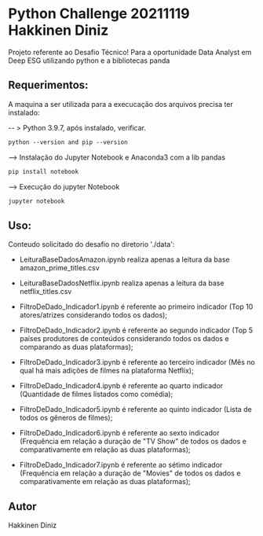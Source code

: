 # Python Challenge 20211119 Hakkinen Diniz

Projeto referente ao Desafio Técnico! Para a oportunidade Data Analyst em Deep ESG utilizando python e a bibliotecas panda

## Requerimentos:

A maquina a ser utilizada para a execucação dos arquivos precisa ter instalado:


-- > Python 3.9.7, após instalado, verificar.

```md
python --version and pip --version
```

--> Instalação do Jupyter Notebook e Anaconda3 com a lib pandas


```md
pip install notebook
```

--> Execução do jupyter Notebook 

```md
jupyter notebook
```

## Uso:

Conteudo solicitado do desafio no diretorio './data':

- LeituraBaseDadosAmazon.ipynb realiza apenas a leitura da base amazon_prime_titles.csv
- LeituraBaseDadosNetflix.ipynb realiza apenas a leitura da base netflix_titles.csv

- FiltroDeDado_Indicador1.ipynb é referente ao primeiro indicador (Top 10 atores/atrizes considerando todos os dados);
- FiltroDeDado_Indicador2.ipynb é referente ao segundo indicador (Top 5 países produtores de conteúdos considerando todos os dados e comparando as duas plataformas);
- FiltroDeDado_Indicador3.ipynb é referente ao terceiro indicador (Mês no qual há mais adições de filmes na plataforma Netflix);
- FiltroDeDado_Indicador4.ipynb é referente ao quarto indicador (Quantidade de filmes listados como comédia);
- FiltroDeDado_Indicador5.ipynb é referente ao quinto indicador (Lista de todos os gêneros de filmes);
- FiltroDeDado_Indicador6.ipynb é referente ao sexto indicador (Frequência em relação a duração de "TV Show" de todos os dados e comparativamente em relação as duas plataformas);
- FiltroDeDado_Indicador7.ipynb é referente ao sétimo indicador (Frequência em relação a duração de "Movies" de todos os dados e comparativamente em relação as duas plataformas);

## Autor
Hakkinen Diniz